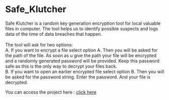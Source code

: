# Safe_Klutcher

Safe Klutcher is a random key generation encryption tool for local valuable files in computer. The tool helps us to identify possible suspects and logs data of the time of data breaches that happen.<br/><br/>
The tool will ask for two options: <br/>
A. If you want to encrypt a file select option A. Then you will be asked for the path of the file. As soon as u give the path your file will be encrypted and a randomly generated password will be provided. Keep this password safe as this is the only way to decrypt your files back.<br/>
B. If you want to open an earlier encrypted file select option B. Then you will be asked for the password string. Enter the password. And your file is decrypted.

You can access the project here : [click here](https://drive.google.com/drive/folders/16E-PCrirDEy-27l7vCL1i7GFEzXwK6I_?usp=sharing)
